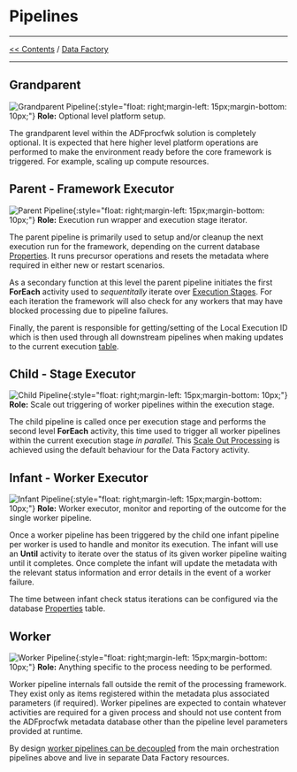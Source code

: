 # Pipelines

___
[<< Contents](/ADF.procfwk/contents) / [Data Factory](/ADF.procfwk/datafactory)

___

## Grandparent
![Grandparent Pipeline](/ADF.procfwk/grandparent.png){:style="float: right;margin-left: 15px;margin-bottom: 10px;"}
__Role:__ Optional level platform setup.

The grandparent level within the ADFprocfwk solution is completely optional. It is expected that here higher level platform operations are performed to make the environment ready before the core framework is triggered. For example, scaling up compute resources.
## Parent - Framework Executor
![Parent Pipeline](/ADF.procfwk/parent.png){:style="float: right;margin-left: 15px;margin-bottom: 10px;"}
__Role:__ Execution run wrapper and execution stage iterator.

The parent pipeline is primarily used to setup and/or cleanup the next execution run for the framework, depending on the current database [Properties](/ADF.procfwk/properties). It runs precursor operations and resets the metadata where required in either new or restart scenarios. 

As a secondary function at this level the parent pipeline initiates the first __ForEach__ activity used to _sequentitally_ iterate over [Execution Stages](/ADF.procfwk/executionstages). For each iteration the framework will also check for any workers that may have blocked processing due to pipeline failures.

Finally, the parent is responsible for getting/setting of the Local Execution ID which is then used through all downstream pipelines when making updates to the current execution [table](/ADF.procfwk/tables).

## Child - Stage Executor
![Child Pipeline](/ADF.procfwk/child.png){:style="float: right;margin-left: 15px;margin-bottom: 10px;"}
__Role:__ Scale out triggering of worker pipelines within the execution stage.

The child pipeline is called once per execution stage and performs the second level __ForEach__ activity, this time used to trigger all worker pipelines within the current execution stage _in parallel_. This [Scale Out Processing](/ADF.procfwk/scaleoutprocessing) is achieved using the default behaviour for the Data Factory activity.
## Infant - Worker Executor
![Infant Pipeline](/ADF.procfwk/infant.png){:style="float: right;margin-left: 15px;margin-bottom: 10px;"}
__Role:__ Worker executor, monitor and reporting of the outcome for the single worker pipeline.

Once a worker pipeline has been triggered by the child one infant pipeline per worker is used to handle and monitor its execution. The infant will use an __Until__ activity to iterate over the status of its given worker pipeline waiting until it completes. Once complete the infant will update the metadata with the relevant status information and error details in the event of a worker failure.

The time between infant check status iterations can be configured via the database [Properties](/ADF.procfwk/properties) table.
## Worker
![Worker Pipeline](/ADF.procfwk/worker.png){:style="float: right;margin-left: 15px;margin-bottom: 10px;"}
__Role:__ Anything specific to the process needing to be performed.

Worker pipeline internals fall outside the remit of the processing framework. They exist only as items registered within the metadata plus associated parameters (if required). Worker pipelines are expected to contain whatever activities are required for a given process and should not use content from the ADFprocfwk metadata database other than the pipeline level parameters provided at runtime.

By design [worker pipelines can be decoupled](/ADF.procfwk/workerdecoupling) from the main orchestration pipelines above and live in separate Data Factory resources.
